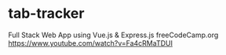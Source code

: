 # tab-tracker
Full Stack Web App using Vue.js &amp; Express.js
freeCodeCamp.org
https://www.youtube.com/watch?v=Fa4cRMaTDUI

